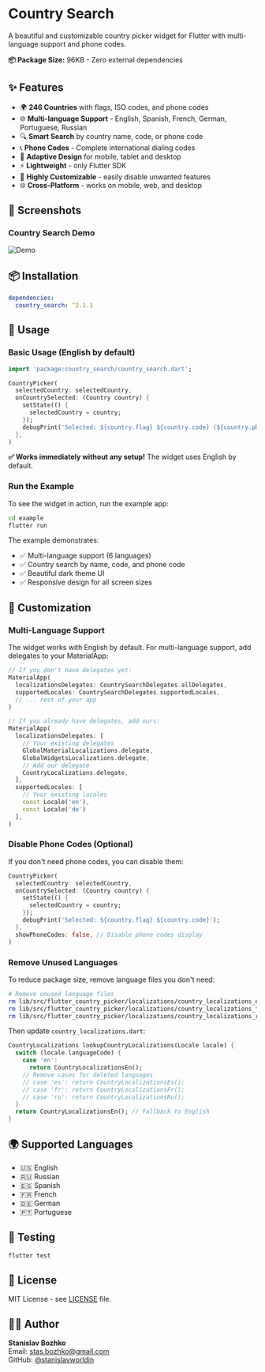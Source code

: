# Country Search

A beautiful and customizable country picker widget for Flutter with multi-language support and phone codes.

**📦 Package Size:** 96KB - Zero external dependencies

## ✨ Features

- 🌍 **246 Countries** with flags, ISO codes, and phone codes
- 🌐 **Multi-language Support** - English, Spanish, French, German, Portuguese, Russian
- 🔍 **Smart Search** by country name, code, or phone code
- 📞 **Phone Codes** - Complete international dialing codes
- 🎨 **Adaptive Design** for mobile, tablet and desktop
- ⚡ **Lightweight** - only Flutter SDK
- 🔧 **Highly Customizable** - easily disable unwanted features
- 🌐 **Cross-Platform** - works on mobile, web, and desktop

## 📱 Screenshots

### Country Search Demo
![Demo](https://raw.githubusercontent.com/stanislavworldin/country_search/main/screenshots/1.png)


## 📦 Installation

```yaml
dependencies:
  country_search: ^2.1.1
```

## 🚀 Usage

### Basic Usage (English by default)

```dart
import 'package:country_search/country_search.dart';

CountryPicker(
  selectedCountry: selectedCountry,
  onCountrySelected: (Country country) {
    setState(() {
      selectedCountry = country;
    });
    debugPrint('Selected: ${country.flag} ${country.code} (${country.phoneCode})');
  },
)
```

**✅ Works immediately without any setup!** The widget uses English by default.



### Run the Example

To see the widget in action, run the example app:

```bash
cd example
flutter run
```

The example demonstrates:
- ✅ Multi-language support (6 languages)
- ✅ Country search by name, code, and phone code
- ✅ Beautiful dark theme UI
- ✅ Responsive design for all screen sizes


## 🔧 Customization

### Multi-Language Support

The widget works with English by default. For multi-language support, add delegates to your MaterialApp:

```dart
// If you don't have delegates yet:
MaterialApp(
  localizationsDelegates: CountrySearchDelegates.allDelegates,
  supportedLocales: CountrySearchDelegates.supportedLocales,
  // ... rest of your app
)

// If you already have delegates, add ours:
MaterialApp(
  localizationsDelegates: [
    // Your existing delegates
    GlobalMaterialLocalizations.delegate,
    GlobalWidgetsLocalizations.delegate,
    // Add our delegate
    CountryLocalizations.delegate,
  ],
  supportedLocales: [
    // Your existing locales
    const Locale('en'),
    const Locale('de')
  ],
)
```

### Disable Phone Codes (Optional)

If you don't need phone codes, you can disable them:

```dart
CountryPicker(
  selectedCountry: selectedCountry,
  onCountrySelected: (Country country) {
    setState(() {
      selectedCountry = country;
    });
    debugPrint('Selected: ${country.flag} ${country.code}');
  },
  showPhoneCodes: false, // Disable phone codes display
)
```

### Remove Unused Languages

To reduce package size, remove language files you don't need:

```bash
# Remove unused language files
rm lib/src/flutter_country_picker/localizations/country_localizations_es.dart
rm lib/src/flutter_country_picker/localizations/country_localizations_fr.dart
rm lib/src/flutter_country_picker/localizations/country_localizations_ru.dart
```

Then update `country_localizations.dart`:
```dart
CountryLocalizations lookupCountryLocalizations(Locale locale) {
  switch (locale.languageCode) {
    case 'en':
      return CountryLocalizationsEn();
    // Remove cases for deleted languages
    // case 'es': return CountryLocalizationsEs();
    // case 'fr': return CountryLocalizationsFr();
    // case 'ru': return CountryLocalizationsRu();
  }
  return CountryLocalizationsEn(); // Fallback to English
}
```



## 🌍 Supported Languages

- 🇺🇸 English
- 🇷🇺 Russian  
- 🇪🇸 Spanish
- 🇫🇷 French
- 🇩🇪 German
- 🇵🇹 Portuguese

## 🧪 Testing

```bash
flutter test
```

## 📝 License

MIT License - see [LICENSE](LICENSE) file.

## 👨‍💻 Author

**Stanislav Bozhko**  
Email: stas.bozhko@gmail.com  
GitHub: [@stanislavworldin](https://github.com/stanislavworldin) 